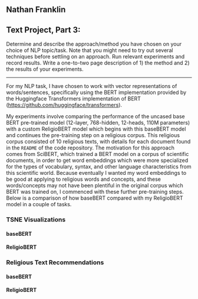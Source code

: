 ## Nathan Franklin
## Text Project, Part 3:
Determine and describe the approach/method you have chosen on your choice of NLP topic/task. Note that you might need to try out several techniques before settling on an approach. Run relevant experiments and record results. Write a one-to-two page description of 1) the method and 2) the results of your experiments.

---
For my NLP task, I have chosen to work with vector representations of words/sentences, specifically using the BERT implementation provided by the Huggingface Transformers implementation of BERT (https://github.com/huggingface/transformers).

My experiments involve comparing the performance of the uncased base BERT pre-trained model (12-layer, 768-hidden, 12-heads, 110M parameters) with a custom ReligioBERT model which begins with this baseBERT model and continues the pre-training step on a religious corpus. This religious corpus consisted of 10 religious texts, with details for each document found in the `README` of the code repository. The motivation for this approach comes from SciBERT, which trained a BERT model on a corpus of scientific documents, in order to get word embeddings which were more specialized for the types of vocabulary, syntax, and other language characteristics from this scientific world. Because eventually I wanted my word embeddings to be good at applying to religious words and concepts, and these words/concepts may not have been plentiful in the original corpus which BERT was trained on, I commenced with these further pre-training steps. Below is a comparison of how baseBERT compared with my ReligioBERT model in a couple of tasks.

### TSNE Visualizations

#### baseBERT

#### ReligioBERT

### Religious Text Recommendations

#### baseBERT

#### ReligioBERT
